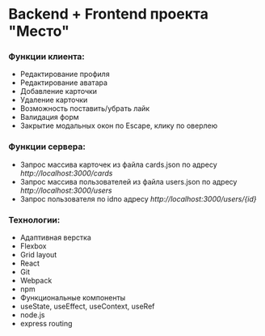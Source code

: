 # Backend + Frontend проекта "Место"

### Функции клиента:

* Редактирование профиля
* Редактирование аватара
* Добавление карточки
* Удаление карточки
* Возможность поставить/убрать лайк
* Валидация форм
* Закрытие модальных окон по Escape, клику по оверлею


### Функции сервера:

* Запрос массива карточек из файла cards.json по адресу _http://localhost:3000/cards_
* Запрос массива пользователей из файла users.json по адресу _http://localhost:3000/users_
* Запрос пользователя по idпо адресу _http://localhost:3000/users/{id}_

### Технологии:

* Адаптивная верстка
* Flexbox
* Grid layout
* React
* Git
* Webpack
* npm
* Функциональные компоненты
* useState, useEffect, useContext, useRef
* node.js
* express routing
